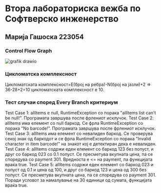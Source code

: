 
# Втора лабораториска вежба по Софтверско инженерство
## Марија Гашоска 223054
### Control Flow Graph
![grafik drawio](https://github.com/macagaso/SI_2024_lab2_223054/assets/139007935/bdcfe31d-6c94-4c50-836c-cb99967b7fad)
### Цикломатска комплексност
Цикломатската комплексност=E(број на ребра)-N(број на јазли)+2 => 36-28+2=10 цикломатската комплексност е 10.
### Тест случаи според Every Branch критериум
Test Case 1:
allItems е null, RuntimeException со порака "allItems list can't be null!". Програмата завршува после фрлениот исклучок.
Test Case 2:
allItems има елемент со null баркод. Се фрла RuntimeException со порака "No barcode!". Програмата завршува после фрлениот исклучок.
Test Case 3:
allItems има елемент со невалиден баркод. Се проверува секој знак од баркодот и се фрла RuntimeException со порака "Invalid character in item barcode!" на знакот кој е детектиран дека е невалиден.
Test Case 4:
allItems содржи еден елемент со баркод 123 без попуст, и друг со баркод 023 со 0.1 попуст. Се пресметува вкупната  цена, па се споредува со payment 301. Вредноста е <= на payment, па функцијата враќа true.
Test Case 5:
allItems содржи  еден елемент со баркод 023 и попуст од 0.1 и цена од 100, и друг со баркод 123 и цена од 300 без попуст. Се пресметува вкупната  цена, па се споредува со payment 301. Поради условот за намалување на 30 единици од сумата, функцијата враќа true.
